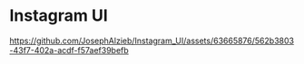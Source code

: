 # Instagram UI


https://github.com/JosephAlzieb/Instagram_UI/assets/63665876/562b3803-43f7-402a-acdf-f57aef39befb

